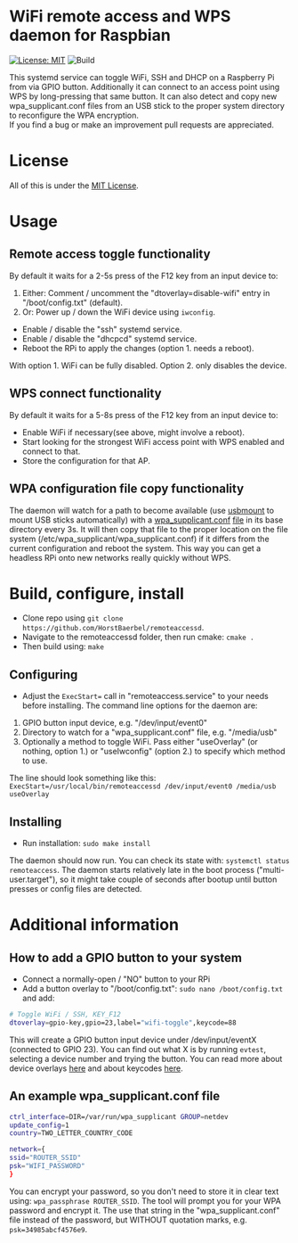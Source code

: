 # WiFi remote access and WPS daemon for Raspbian

[![License: MIT](https://img.shields.io/badge/License-MIT-yellow.svg)](https://opensource.org/licenses/MIT) ![Build](https://github.com/HorstBaerbel/remoteaccessd/workflows/Build/badge.svg)

This systemd service can toggle WiFi, SSH and DHCP on a Raspberry Pi from via GPIO button. Additionally it can connect to an access point using WPS by long-pressing that same button. It can also detect and copy new wpa_supplicant.conf files from an USB stick to the proper system directory to reconfigure the WPA encryption.  
If you find a bug or make an improvement pull requests are appreciated.

# License

All of this is under the [MIT License](LICENSE).

# Usage

## Remote access toggle functionality

By default it waits for a 2-5s press of the F12 key from an input device to:

1. Either: Comment / uncomment the "dtoverlay=disable-wifi" entry in "/boot/config.txt" (default).
2. Or: Power up / down the WiFi device using ```iwconfig```.

* Enable / disable the "ssh" systemd service.
* Enable / disable the "dhcpcd" systemd service.
* Reboot the RPi to apply the changes (option 1. needs a reboot).

With option 1. WiFi can be fully disabled. Option 2. only disables the device.

## WPS connect functionality

By default it waits for a 5-8s press of the F12 key from an input device to:

* Enable WiFi if necessary(see above, might involve a reboot).
* Start looking for the strongest WiFi access point with WPS enabled and connect to that.
* Store the configuration for that AP.

## WPA configuration file copy functionality

The daemon will watch for a path to become available (use [usbmount](https://github.com/rbrito/usbmount) to mount USB sticks automatically) with a [wpa_supplicant.conf](wpa_supplicant.conf) [file](https://raspberrypi.stackexchange.com/questions/10251/prepare-sd-card-for-wifi-on-headless-pi) in its base directory every 3s. It will then copy that file to the proper location on the file system (/etc/wpa_supplicant/wpa_supplicant.conf) if it differs from the current configuration and reboot the system. This way you can get a headless RPi onto new networks really quickly without WPS.

# Build, configure, install

* Clone repo using ```git clone https://github.com/HorstBaerbel/remoteaccessd```.
* Navigate to the remoteaccessd folder, then run cmake: ```cmake .```
* Then build using: ```make```

## Configuring

* Adjust the ```ExecStart=``` call in "remoteaccess.service" to your needs before installing. The command line options for the daemon are:

1. GPIO button input device, e.g. "/dev/input/event0"
2. Directory to watch for a "wpa_supplicant.conf" file, e.g. "/media/usb"
3. Optionally a method to toggle WiFi. Pass either "useOverlay" (or nothing, option 1.) or "useIwconfig" (option 2.) to specify which method to use.  

The line should look something like this: ```ExecStart=/usr/local/bin/remoteaccessd /dev/input/event0 /media/usb useOverlay```

## Installing

* Run installation: ```sudo make install```

The daemon should now run. You can check its state with: ```systemctl status remoteaccess```. The daemon starts relatively late in the boot process ("multi-user.target"), so it might take couple of seconds after bootup until button presses or config files are detected.

# Additional information

## How to add a GPIO button to your system

* Connect a normally-open / "NO" button to your RPi
* Add a button overlay to "/boot/config.txt": ```sudo nano /boot/config.txt``` and add:

```sh
# Toggle WiFi / SSH, KEY_F12
dtoverlay=gpio-key,gpio=23,label="wifi-toggle",keycode=88
```

This will create a GPIO button input device under /dev/input/eventX (connected to GPIO 23). You can find out what X is by running ```evtest```, selecting a device number and trying the button. You can read more about device overlays [here](https://github.com/raspberrypi/firmware/blob/master/boot/overlays/README) and about keycodes [here](https://github.com/torvalds/linux/blob/v4.12/include/uapi/linux/input-event-codes.h).

## An example wpa_supplicant.conf file

```sh
ctrl_interface=DIR=/var/run/wpa_supplicant GROUP=netdev
update_config=1
country=TWO_LETTER_COUNTRY_CODE

network={ 
ssid="ROUTER_SSID"
psk="WIFI_PASSWORD"
}
```

You can encrypt your password, so you don't need to store it in clear text using: ```wpa_passphrase ROUTER_SSID```. The tool will prompt you for your WPA password and encrypt it. The use that string in the "wpa_supplicant.conf" file instead of the password, but WITHOUT quotation marks, e.g. ```psk=34985abcf4576e9```.
